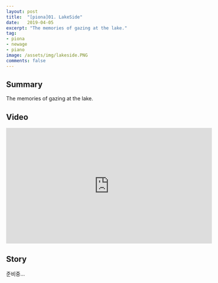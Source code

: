 ```yaml
---
layout: post
title:  "[piona]01. LakeSide"
date:   2019-04-05
excerpt: "The memories of gazing at the lake."
tag:
- piona
- newage
- piano
image: /assets/img/lakeside.PNG
comments: false
---
```


## Summary

The memories of gazing at the lake.

## Video

<iframe width="560" height="315" src="https://www.youtube.com/embed/NKtqmxQ9d7Q" frameborder="0"> </iframe>

## Story

준비중...